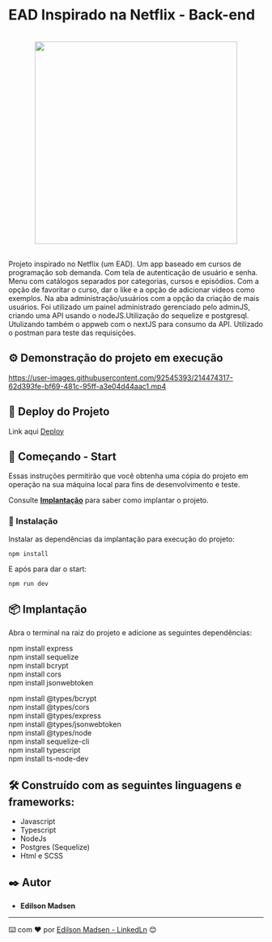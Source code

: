 # EAD Inspirado na Netflix - Back-end
<br>
<div align="center">
<img src="https://user-images.githubusercontent.com/92545393/214473564-cf5db140-33c4-4c11-ac4f-d2aee5f09d65.svg" width="400px" />
</div>
<br>

Projeto inspirado no Netflix (um EAD). Um app baseado em cursos de programação 
sob demanda. Com tela de autenticação de usuário e senha.
Menu com catálogos separados por categorias, cursos e episódios.
Com a opção de favoritar o curso, dar o like e a opção de adicionar videos 
como exemplos.
Na aba administração/usuários com a opção da criação de mais usuários.
Foi utilizado um painel administrado gerenciado pelo adminJS, criando uma
API usando o nodeJS.Utilização do sequelize e postgresql.
Utulizando também o appweb com o nextJS para consumo da API.
Utilizado o postman para teste das requisições.

## ⚙️ Demonstração do projeto em execução

https://user-images.githubusercontent.com/92545393/214474317-62d393fe-bf69-481c-95ff-a3e04d44aac1.mp4


## 📌 Deploy do Projeto

Link aqui [Deploy](http://semver.org/)

## 🚀 Começando - Start

Essas instruções permitirão que você obtenha uma cópia do projeto em operação na sua máquina local para fins de desenvolvimento e teste.

Consulte **[Implantação](#-implanta%C3%A7%C3%A3o)** para saber como implantar o projeto.

### 🔧 Instalação

Instalar as dependências da implantação para execução do projeto:

```
npm install
```

E após para dar o start:

```
npm run dev
```


## 📦 Implantação

Abra o terminal na raiz do projeto e adicione as seguintes dependências:

npm install express <br>
npm install sequelize <br>
npm install bcrypt <br>
npm install cors <br>
npm install jsonwebtoken <br>
 
npm install @types/bcrypt <br>
npm install @types/cors <br>
npm install @types/express <br>
npm install @types/jsonwebtoken <br>
npm install @types/node <br>
npm install sequelize-cli <br>
npm install typescript <br>
npm install ts-node-dev <br>


## 🛠️ Construído com as seguintes linguagens e frameworks:

* Javascript
* Typescript
* NodeJs
* Postgres (Sequelize)
* Html e SCSS

## ✒️ Autor

* **Edilson Madsen**

---
⌨️ com ❤️ por [Edilson Madsen - LinkedLn](https://www.linkedin.com/in/edilsonmadsen/) 😊
